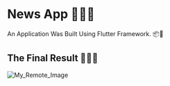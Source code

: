 # News App 📰📱🧠

An  Application Was Built Using Flutter Framework. 📦📑

## The Final Result 🧰💪😎 

![My_Remote_Image](https://drive.google.com/uc?export=view&id=117Pyk-gKpHGwMXT6e2CMzZsxfk9_u8v8/view?usp=drive_link)



